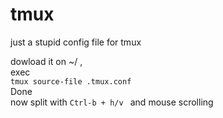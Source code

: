 # tmux
just a stupid config file for tmux

dowload it on ~/ ,  
exec  
` tmux source-file .tmux.conf `  
Done  
now split with `Ctrl-b + h/v ` and mouse scrolling
